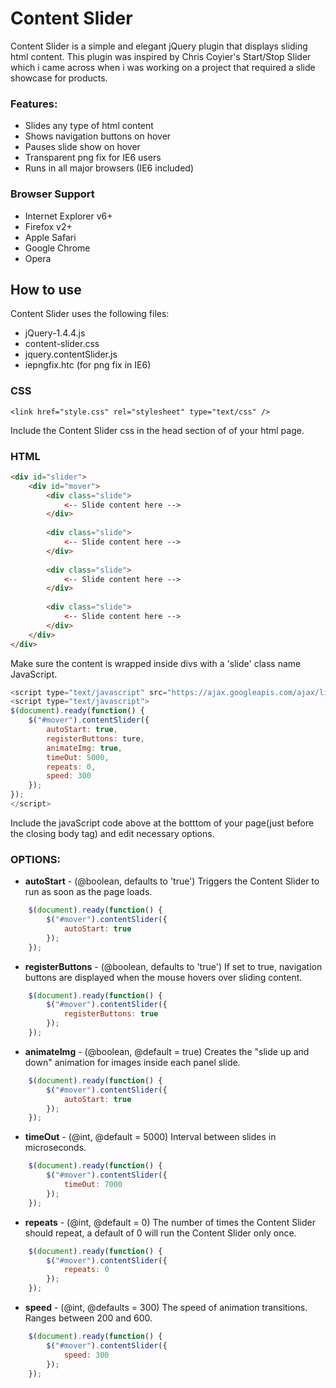 # Content Slider  

Content Slider is a simple and elegant jQuery plugin that displays sliding html content. This plugin was inspired by Chris Coyier's Start/Stop Slider which i came across when i was working on a project that required a slide showcase for products.  

### Features:

* Slides any type of html content 
* Shows navigation buttons on hover 
* Pauses slide show on hover  
* Transparent png fix for IE6 users  
* Runs in all major browsers (IE6 included)   

### Browser Support  

* Internet Explorer v6+  
* Firefox v2+  
* Apple Safari  
* Google Chrome  
* Opera  

## How to use  

Content Slider uses the following files:  

* jQuery-1.4.4.js  
* content-slider.css  
* jquery.contentSlider.js  
* iepngfix.htc (for png fix in IE6)   

### CSS


  
```
<link href="style.css" rel="stylesheet" type="text/css" />
```



Include the Content Slider css in the head section of of your html page. 

### HTML



```html
<div id="slider">
    <div id="mover">
        <div class="slide">
		    <-- Slide content here -->
        </div>
		
        <div class="slide">
		    <-- Slide content here -->
        </div>
		
        <div class="slide">
		    <-- Slide content here -->
        </div>
		
        <div class="slide">
		    <-- Slide content here -->
        </div>
    </div>
</div>
``` 



Make sure the content is wrapped inside divs with a 'slide' class name JavaScript.  



```javascript
<script type="text/javascript" src="https://ajax.googleapis.com/ajax/libs/jquery/1.4.4/jquery.min.js"></script>
<script type="text/javascript">
$(document).ready(function() {
    $("#mover").contentSlider({
        autoStart: true,
        registerButtons: ture,      
        animateImg: true,
        timeOut: 5000,
        repeats: 0,
        speed: 300
    });	
});
</script>
```



Include the javaScript code above at the botttom of your page(just before the closing body tag) and edit necessary options.  


### OPTIONS:  

* **autoStart** - (@boolean, defaults to 'true') Triggers the Content Slider to run as soon as the page loads.   



```javascript
    $(document).ready(function() {
        $("#mover").contentSlider({
            autoStart: true
        });	
    });
``` 



* **registerButtons** - (@boolean, defaults to 'true')  If set to true, navigation buttons are displayed when the mouse hovers over sliding content.   



```javascript
    $(document).ready(function() {
        $("#mover").contentSlider({
            registerButtons: true
        });	
    }); 
```



* **animateImg** - (@boolean, @default = true) Creates the "slide up and down" animation for images inside each panel slide.  



```javascript
    $(document).ready(function() {
        $("#mover").contentSlider({
            autoStart: true
        });	
    });
```



* **timeOut** - (@int, @default = 5000) Interval between slides in microseconds.  



```javascript
    $(document).ready(function() {
        $("#mover").contentSlider({
            timeOut: 7000
        });	
    }); 
```



* **repeats** - (@int, @default = 0) The number of times the Content Slider should repeat, a default of 0 will run the Content Slider only once.  



```javascript
    $(document).ready(function() {
        $("#mover").contentSlider({
            repeats: 0
        });	
    }); 
````



* **speed** - (@int, @defaults = 300) The speed of animation transitions. Ranges between 200 and 600.



```javascript
    $(document).ready(function() {
        $("#mover").contentSlider({
            speed: 300
        });	
    });
```

 